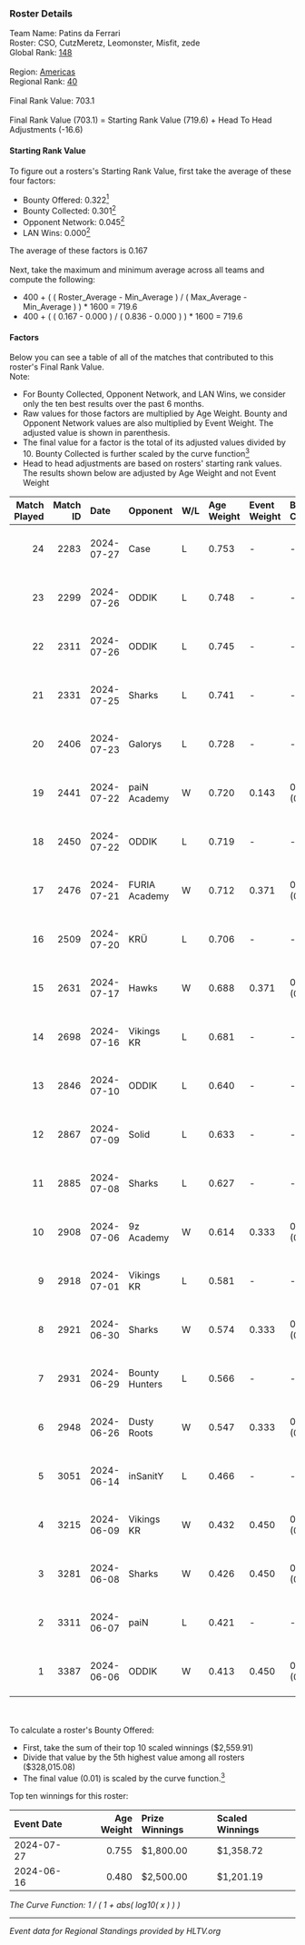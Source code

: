 ### Roster Details<br />
Team Name: Patins da Ferrari<br />
Roster: CSO, CutzMeretz, Leomonster, Misfit, zede<br />
Global Rank: [148](../../standings_global_2024_10_02.md)<br />
<br />
Region: [Americas]( ../../standings_americas_2024_10_02.md)<br />
Regional Rank: [40]( ../../standings_americas_2024_10_02.md)<br />
<br />
Final Rank Value:  703.1<br />
<br />
Final Rank Value (703.1) = Starting Rank Value (719.6) + Head To Head Adjustments (-16.6)<br />

#### Starting Rank Value<br />
To figure out a rosters's Starting Rank Value, first take the average of these four factors:<br />
- Bounty Offered: 0.322[<sup>1</sup>](#table2)
- Bounty Collected: 0.301[<sup>2</sup>](#table1)
- Opponent Network: 0.045[<sup>2</sup>](#table1)
- LAN Wins: 0.000[<sup>2</sup>](#table1)

The average of these factors is 0.167<br />
<br />
Next, take the maximum and minimum average across all teams and compute the following:<br />
- 400 + ( ( Roster_Average - Min_Average ) / ( Max_Average - Min_Average ) ) * 1600 = 719.6
- 400 + ( ( 0.167 - 0.000 ) / ( 0.836 - 0.000 ) ) * 1600 = 719.6


#### Factors<br />
Below you can see a table of all of the matches that contributed to this roster's Final Rank Value.<br />
Note:<br />

- For Bounty Collected, Opponent Network, and LAN Wins, we consider only the ten best results over the past 6 months.
- Raw values for those factors are multiplied by Age Weight. Bounty and Opponent Network values are also multiplied by Event Weight. The adjusted value is shown in parenthesis.
- The final value for a factor is the total of its adjusted values divided by 10. Bounty Collected is further scaled by the curve function[<sup>3</sup>](#curveFunction)
- Head to head adjustments are based on rosters' starting rank values. The results shown below are adjusted by Age Weight and not Event Weight
<span id="table1"></span><br />


| Match Played | Match ID | Date       | Opponent       | W/L | Age Weight | Event Weight | Bounty Collected | Opponent Network | LAN Wins  | H2H Adj. | Roster                                    |
| -: | -: | :- | :- | :- | :- | :- | :- | :- | :- | -: | :- |
|           24 |     2283 | 2024-07-27 | Case           | L   | 0.753      | -            | -                | -                | -         |    -6.78 | CSO, CutzMeretz, Leomonster, Misfit, zede |
|           23 |     2299 | 2024-07-26 | ODDIK          | L   | 0.748      | -            | -                | -                | -         |    -3.45 | CSO, CutzMeretz, Leomonster, Misfit, zede |
|           22 |     2311 | 2024-07-26 | ODDIK          | L   | 0.745      | -            | -                | -                | -         |    -3.83 | CSO, CutzMeretz, Leomonster, Misfit, zede |
|           21 |     2331 | 2024-07-25 | Sharks         | L   | 0.741      | -            | -                | -                | -         |    -4.89 | CSO, CutzMeretz, Leomonster, MTGG, zede   |
|           20 |     2406 | 2024-07-23 | Galorys        | L   | 0.728      | -            | -                | -                | -         |   -10.38 | CSO, CutzMeretz, Leomonster, MTGG, zede   |
|           19 |     2441 | 2024-07-22 | paiN Academy   | W   | 0.720      | 0.143        | 0.000 (0.000)    | 0.000 (0.000)    | 0 (0.000) |     2.95 | CSO, CutzMeretz, Leomonster, MTGG, zede   |
|           18 |     2450 | 2024-07-22 | ODDIK          | L   | 0.719      | -            | -                | -                | -         |    -3.45 | CSO, CutzMeretz, Leomonster, MTGG, zede   |
|           17 |     2476 | 2024-07-21 | FURIA Academy  | W   | 0.712      | 0.371        | 0.000 (0.000)    | 0.055 (0.015)    | 0 (0.000) |     5.24 | CSO, CutzMeretz, Leomonster, MTGG, zede   |
|           16 |     2509 | 2024-07-20 | KRÜ            | L   | 0.706      | -            | -                | -                | -         |    -8.84 | CSO, CutzMeretz, Leomonster, MTGG, zede   |
|           15 |     2631 | 2024-07-17 | Hawks          | W   | 0.688      | 0.371        | 0.006 (0.002)    | 0.029 (0.007)    | 0 (0.000) |     8.69 | CSO, CutzMeretz, Leomonster, MTGG, zede   |
|           14 |     2698 | 2024-07-16 | Vikings KR     | L   | 0.681      | -            | -                | -                | -         |   -10.65 | CSO, CutzMeretz, Leomonster, MTGG, zede   |
|           13 |     2846 | 2024-07-10 | ODDIK          | L   | 0.640      | -            | -                | -                | -         |    -3.28 | bsd, CSO, CutzMeretz, Leomonster, zede    |
|           12 |     2867 | 2024-07-09 | Solid          | L   | 0.633      | -            | -                | -                | -         |    -8.36 | bsd, CSO, CutzMeretz, Leomonster, zede    |
|           11 |     2885 | 2024-07-08 | Sharks         | L   | 0.627      | -            | -                | -                | -         |    -4.38 | bsd, CSO, CutzMeretz, Leomonster, zede    |
|           10 |     2908 | 2024-07-06 | 9z Academy     | W   | 0.614      | 0.333        | 0.000 (0.000)    | 0.041 (0.008)    | 0 (0.000) |     3.69 | bsd, CSO, CutzMeretz, Leomonster, zede    |
|            9 |     2918 | 2024-07-01 | Vikings KR     | L   | 0.581      | -            | -                | -                | -         |    -9.67 | bsd, CutzMeretz, Leomonster, perez, zede  |
|            8 |     2921 | 2024-06-30 | Sharks         | W   | 0.574      | 0.333        | 0.044 (0.008)    | 0.471 (0.090)    | 0 (0.000) |    14.27 | bsd, CutzMeretz, Leomonster, perez, zede  |
|            7 |     2931 | 2024-06-29 | Bounty Hunters | L   | 0.566      | -            | -                | -                | -         |    -6.91 | bsd, CutzMeretz, Leomonster, perez, zede  |
|            6 |     2948 | 2024-06-26 | Dusty Roots    | W   | 0.547      | 0.333        | 0.003 (0.001)    | 0.343 (0.063)    | 0 (0.000) |     9.55 | bsd, CutzMeretz, Leomonster, perez, zede  |
|            5 |     3051 | 2024-06-14 | inSanitY       | L   | 0.466      | -            | -                | -                | -         |    -4.49 | CutzMeretz, desh, Leomonster, roz, zede   |
|            4 |     3215 | 2024-06-09 | Vikings KR     | W   | 0.432      | 0.450        | 0.004 (0.001)    | 0.290 (0.056)    | 0 (0.000) |     6.44 | CutzMeretz, desh, Leomonster, roz, zede   |
|            3 |     3281 | 2024-06-08 | Sharks         | W   | 0.426      | 0.450        | 0.044 (0.008)    | 0.471 (0.090)    | 0 (0.000) |    11.06 | CutzMeretz, desh, Leomonster, roz, zede   |
|            2 |     3311 | 2024-06-07 | paiN           | L   | 0.421      | -            | -                | -                | -         |    -0.17 | CutzMeretz, desh, Leomonster, roz, zede   |
|            1 |     3387 | 2024-06-06 | ODDIK          | W   | 0.413      | 0.450        | 0.150 (0.028)    | 0.661 (0.123)    | 0 (0.000) |    11.06 | CutzMeretz, desh, Leomonster, roz, zede   |

<br />
<span id="table2"></span><br />
To calculate a roster's Bounty Offered:<br />

- First, take the sum of their top 10 scaled winnings ($2,559.91)
- Divide that value by the 5th highest value among all rosters ($328,015.08)
- The final value (0.01) is scaled by the curve function.[<sup>3</sup>](#curveFunction)

Top ten winnings for this roster:<br />

| Event Date | Age Weight | Prize Winnings | Scaled Winnings |
| :- | -: | :- | :- |
| 2024-07-27 |      0.755 | $1,800.00      | $1,358.72       |
| 2024-06-16 |      0.480 | $2,500.00      | $1,201.19       |


<span id="curveFunction"></span>_The Curve Function: 1 / ( 1 + abs( log10( x ) ) )_<br />

---
_Event data for Regional Standings provided by HLTV.org_<br />
